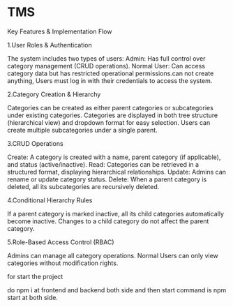 # TMS



Key Features & Implementation Flow

1.User Roles & Authentication

The system includes two types of users:
Admin: Has full control over category management (CRUD operations).
Normal User: Can access category data but has restricted operational permissions.can not create anything,
Users must log in with their credentials to access the system.

2.Category Creation & Hierarchy

Categories can be created as either parent categories or subcategories under existing categories.
Categories are displayed in both tree structure (hierarchical view) and dropdown format for easy selection.
Users can create multiple subcategories under a single parent.

3.CRUD Operations

Create:
A category is created with a name, parent category (if applicable), and status (active/inactive).
Read:
Categories can be retrieved in a structured format, displaying hierarchical relationships.
Update:
Admins can rename or update category status.
Delete:
When a parent category is deleted, all its subcategories are recursively deleted.

4.Conditional Hierarchy Rules

If a parent category is marked inactive, all its child categories automatically become inactive.
Changes to a child category do not affect the parent category.

5.Role-Based Access Control (RBAC)

Admins can manage all category operations.
Normal Users can only view categories without modification rights.


for start the project 

do npm i at frontend and backend both side and then start command is npm start at both side.
